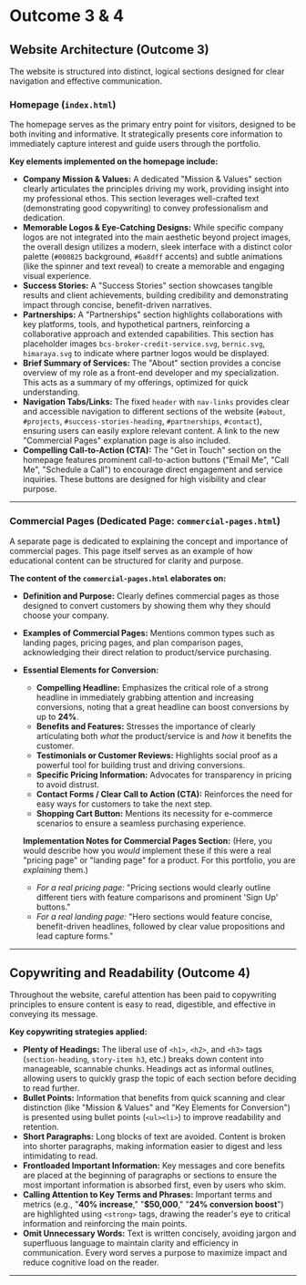 # Outcome 3 & 4

## Website Architecture (Outcome 3)

The website is structured into distinct, logical sections designed for clear navigation and effective communication.

### Homepage (`index.html`)

The homepage serves as the primary entry point for visitors, designed to be both inviting and informative. It strategically presents core information to immediately capture interest and guide users through the portfolio.

**Key elements implemented on the homepage include:**

* **Company Mission & Values:** A dedicated "Mission & Values" section clearly articulates the principles driving my work, providing insight into my professional ethos. This section leverages well-crafted text (demonstrating good copywriting) to convey professionalism and dedication.
* **Memorable Logos & Eye-Catching Designs:** While specific company logos are not integrated into the main aesthetic beyond project images, the overall design utilizes a modern, sleek interface with a distinct color palette (`#000825` background, `#6a8dff` accents) and subtle animations (like the spinner and text reveal) to create a memorable and engaging visual experience.
* **Success Stories:** A "Success Stories" section showcases tangible results and client achievements, building credibility and demonstrating impact through concise, benefit-driven narratives.
* **Partnerships:** A "Partnerships" section highlights collaborations with key platforms, tools, and hypothetical partners, reinforcing a collaborative approach and extended capabilities. This section has placeholder images `bcs-broker-credit-service.svg`, `bernic.svg`, `himaraya.svg` to indicate where partner logos would be displayed.
* **Brief Summary of Services:** The "About" section provides a concise overview of my role as a front-end developer and my specialization. This acts as a summary of my offerings, optimized for quick understanding.
* **Navigation Tabs/Links:** The fixed `header` with `nav-links` provides clear and accessible navigation to different sections of the website (`#about`, `#projects`, `#success-stories-heading`, `#partnerships`, `#contact`), ensuring users can easily explore relevant content. A link to the new "Commercial Pages" explanation page is also included.
* **Compelling Call-to-Action (CTA):** The "Get in Touch" section on the homepage features prominent call-to-action buttons ("Email Me", "Call Me", "Schedule a Call") to encourage direct engagement and service inquiries. These buttons are designed for high visibility and clear purpose.

---

### Commercial Pages (Dedicated Page: `commercial-pages.html`)

A separate page is dedicated to explaining the concept and importance of commercial pages. This page itself serves as an example of how educational content can be structured for clarity and purpose.

**The content of the `commercial-pages.html` elaborates on:**

* **Definition and Purpose:** Clearly defines commercial pages as those designed to convert customers by showing them why they should choose your company.
* **Examples of Commercial Pages:** Mentions common types such as landing pages, pricing pages, and plan comparison pages, acknowledging their direct relation to product/service purchasing.
* **Essential Elements for Conversion:**
    * **Compelling Headline:** Emphasizes the critical role of a strong headline in immediately grabbing attention and increasing conversions, noting that a great headline can boost conversions by up to **24%**.
    * **Benefits and Features:** Stresses the importance of clearly articulating both *what* the product/service is and *how* it benefits the customer.
    * **Testimonials or Customer Reviews:** Highlights social proof as a powerful tool for building trust and driving conversions.
    * **Specific Pricing Information:** Advocates for transparency in pricing to avoid distrust.
    * **Contact Forms / Clear Call to Action (CTA):** Reinforces the need for easy ways for customers to take the next step.
    * **Shopping Cart Button:** Mentions its necessity for e-commerce scenarios to ensure a seamless purchasing experience.

    **Implementation Notes for Commercial Pages Section:**
    (Here, you would describe how you *would* implement these if this were a real "pricing page" or "landing page" for a product. For this portfolio, you are *explaining* them.)
    * *For a real pricing page:* "Pricing sections would clearly outline different tiers with feature comparisons and prominent 'Sign Up' buttons."
    * *For a real landing page:* "Hero sections would feature concise, benefit-driven headlines, followed by clear value propositions and lead capture forms."

---

## Copywriting and Readability (Outcome 4)

Throughout the website, careful attention has been paid to copywriting principles to ensure content is easy to read, digestible, and effective in conveying its message.

**Key copywriting strategies applied:**

* **Plenty of Headings:** The liberal use of `<h1>`, `<h2>`, and `<h3>` tags (`section-heading`, `story-item h3`, etc.) breaks down content into manageable, scannable chunks. Headings act as informal outlines, allowing users to quickly grasp the topic of each section before deciding to read further.
* **Bullet Points:** Information that benefits from quick scanning and clear distinction (like "Mission & Values" and "Key Elements for Conversion") is presented using bullet points (`<ul><li>`) to improve readability and retention.
* **Short Paragraphs:** Long blocks of text are avoided. Content is broken into shorter paragraphs, making information easier to digest and less intimidating to read.
* **Frontloaded Important Information:** Key messages and core benefits are placed at the beginning of paragraphs or sections to ensure the most important information is absorbed first, even by users who skim.
* **Calling Attention to Key Terms and Phrases:** Important terms and metrics (e.g., "**40% increase**," "**$50,000**," "**24% conversion boost**") are highlighted using `<strong>` tags, drawing the reader's eye to critical information and reinforcing the main points.
* **Omit Unnecessary Words:** Text is written concisely, avoiding jargon and superfluous language to maintain clarity and efficiency in communication. Every word serves a purpose to maximize impact and reduce cognitive load on the reader.

---